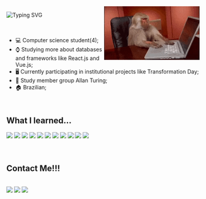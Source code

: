 <img height ="140" leight="150" src="pro.gif" align="right">

<a href="https://git.io/typing-svg"><img src="https://readme-typing-svg.demolab.com?font=Fira+Code&pause=1000&color=F7F7F7&width=435&lines=Bem+vindos+ao+meu+perfil!!!;Welcome+to+my+profile!!!" align="left" alt="Typing SVG" /></a><br>
<br>
<br>

- 💻 Computer science student(4);
- ⌚️ Studying more about databases and frameworks like React.js and Vue.js;
- 🖥️ Currently participating in institutional projects like Transformation Day;
- 📄 Study member group Allan Turing;
- 🏠 Brazilian;

<br>

## What I learned...

<div>
<img height="40" leight="50" src="https://cdn.jsdelivr.net/gh/devicons/devicon/icons/javascript/javascript-original.svg" />
<img height="40" leight="50" src="https://cdn.jsdelivr.net/gh/devicons/devicon/icons/nodejs/nodejs-original.svg" />
<img height="40" leight="50" src="https://cdn.jsdelivr.net/gh/devicons/devicon/icons/sequelize/sequelize-original.svg" />
<img height="40" leight="50" src="https://cdn.jsdelivr.net/gh/devicons/devicon/icons/python/python-original.svg" />
<img height="40" leight="50" src="https://cdn.jsdelivr.net/gh/devicons/devicon/icons/vuejs/vuejs-original.svg" />
<img height="40" leight="50" src="https://cdn.jsdelivr.net/gh/devicons/devicon/icons/linux/linux-original.svg" />
<img height="40" leight="50" src="https://cdn.jsdelivr.net/gh/devicons/devicon/icons/mysql/mysql-original.svg" />
<img height="40" leight="50" src="https://cdn.jsdelivr.net/gh/devicons/devicon/icons/unity/unity-original.svg" />
<img height="40" leight="50 "src="https://cdn.jsdelivr.net/gh/devicons/devicon/icons/oracle/oracle-original.svg" />
<img height="40" leight="50" src="https://cdn.jsdelivr.net/gh/devicons/devicon/icons/amazonwebservices/amazonwebservices-original.svg" />
<img height="40" leight="50" src="https://cdn.jsdelivr.net/gh/devicons/devicon/icons/react/react-original-wordmark.svg" />


<br>

<br>
<br>


</div>


<div style="display: inline_block">

## Contact Me!!!

<br><a href="https://www.linkedin.com/in/yan-marques-de-lima-29b520236/" target="blank"><img src="https://img.shields.io/badge/LinkedIn-0077B5?style=for-the-badge&logo=linkedin&logoColor=white"></a>
<a href="mailto:yanmlima27@gmail.com" target="blank"><img src="https://img.shields.io/badge/Gmail-D14836?style=for-the-badge&logo=gmail&logoColor=white"></a>
<a href="https://www.instagram.com/yanwannaplay/?hl=en" target="blank"><img src="https://img.shields.io/badge/Instagram-E4405F?style=for-the-badge&logo=instagram&logoColor=white"></a>


</div>
